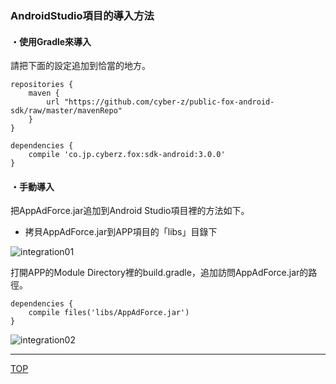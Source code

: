 ### AndroidStudio項目的導入方法

#### ・使用Gradle來導入

請把下面的設定追加到恰當的地方。

```
repositories {
    maven {
        url "https://github.com/cyber-z/public-fox-android-sdk/raw/master/mavenRepo"
    }
}

dependencies {
    compile 'co.jp.cyberz.fox:sdk-android:3.0.0'
}
```


#### ・手動導入

把AppAdForce.jar追加到Android Studio項目裡的方法如下。

* 拷貝AppAdForce.jar到APP項目的「libs」目錄下


![integration01](./img01.png)

打開APP的Module Directory裡的build.gradle，追加訪問AppAdForce.jar的路徑。

```
dependencies {
	compile files('libs/AppAdForce.jar')
}
```

![integration02](./img02.png)


---
[TOP](/lang/zh-tw/README.md)
